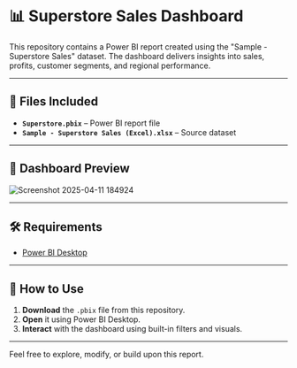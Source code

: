 # 📊 Superstore Sales Dashboard

This repository contains a Power BI report created using the "Sample - Superstore Sales" dataset. The dashboard delivers insights into sales, profits, customer segments, and regional performance.

---

## 📁 Files Included
- **`Superstore.pbix`** – Power BI report file
- **`Sample - Superstore Sales (Excel).xlsx`** – Source dataset

---

## 📸 Dashboard Preview

![Screenshot 2025-04-11 184924](https://github.com/user-attachments/assets/109b620c-2716-49db-b5bc-21b28c754f18)



---

## 🛠 Requirements
- [Power BI Desktop](https://powerbi.microsoft.com/desktop/)

---

## 🚀 How to Use
1. **Download** the `.pbix` file from this repository.
2. **Open** it using Power BI Desktop.
3. **Interact** with the dashboard using built-in filters and visuals.

---

Feel free to explore, modify, or build upon this report.
